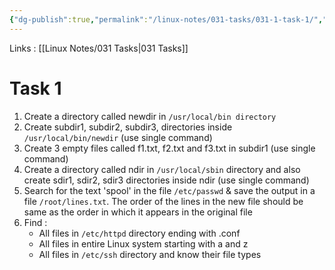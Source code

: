 ```yaml
---
{"dg-publish":true,"permalink":"/linux-notes/031-tasks/031-1-task-1/","noteIcon":"","created":"2023-10-07T13:47:51.679+05:30","updated":"2023-10-22T17:50:40.406+05:30"}
---
```


Links : [[Linux Notes/031 Tasks\|031 Tasks]]

# Task 1

1. Create a directory called newdir in `/usr/local/bin directory`
2. Create subdir1, subdir2, subdir3, directories inside `/usr/local/bin/newdir` (use single command)
3. Create 3 empty files called f1.txt, f2.txt and f3.txt in subdir1 (use single command)
4. Create a directory called ndir in `/usr/local/sbin` directory and also create sdir1, sdir2, sdir3 directories inside ndir (use single command)
5. Search for the text 'spool' in the file `/etc/passwd` & save the output in a file `/root/lines.txt`. The order of the lines in the new file should be same as the order in which it appears in the original file
6. Find :
	- All files in `/etc/httpd` directory ending with .conf
	- All files in entire Linux system starting with a and z
	- All files in `/etc/ssh` directory and know their file types